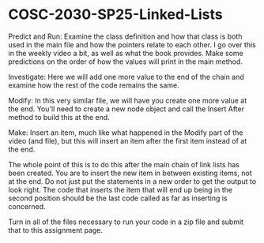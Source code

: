 # COSC-2030-SP25-Linked-Lists

Predict and Run:  Examine the class definition and how that class is both used in the main file and how the pointers relate to each other.  I go over this in the weekly video a bit, as well as what the book provides.  Make some predictions on the order of how the values will print in the main method.

Investigate:  Here we will add one more value to the end of the chain and examine how the rest of the code remains the same.

Modify:  In this very similar file, we will have you create one more value at the end. You'll need to create a new node object and call the Insert After method to build this at the end.

Make:  Insert an item, much like what happened in the Modify part of the video (and file), but this will insert an item after the first item instead of at the end.

The whole point of this is to do this after the main chain of link lists has been created. You are to insert the new item in between existing items, not at the end.  Do not just put the statements in a new order to get the output to look right.  The code that inserts the item that will end up being in the second position should be the last code called as far as inserting is concerned.  

Turn in all of the files necessary to run your code in a zip file and submit that to this assignment page.
